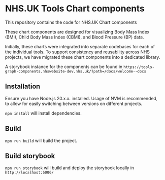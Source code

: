# NHS.UK Tools Chart components

This repository contains the code for NHS.UK Chart components

These chart components are designed for visualizing Body Mass Index (BMI), Child Body Mass Index (CBMI), and Blood Pressure (BP) data.

Initially, these charts were integrated into separate codebases for each of the individual tools. To support consistency and reusability across NHS projects, we have migrated these chart components into a dedicated library.

A storybook instance for the components can be found in `https://tools-graph-components.nhswebsite-dev.nhs.uk/?path=/docs/welcome--docs`

## Installation

Ensure you have Node.js 20.x.x. installed. Usage of NVM is recommended, to allow for easily switching between versions on different projects.

`npm install` will install dependencies.

## Build

`npm run build` will build the project.

## Build storybook

`npm run storybook` will build and deploy the storybook locally in `http://localhost:6006/`
